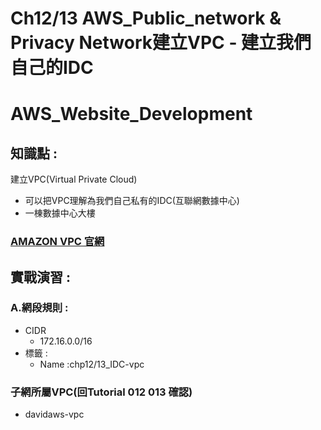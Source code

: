 
# Ch12/13 AWS_Public_network & Privacy Network建立VPC - 建立我們自己的IDC
AWS_Website_Development
==============================

## 知識點 : 

建立VPC(Virtual Private Cloud)
+ 可以把VPC理解為我們自己私有的IDC(互聯網數據中心)
+ 一棟數據中心大樓

### [AMAZON VPC 官網](https://aws.amazon.com/tw/vpc/ "VPC 和子網路")

## 實戰演習 :

### A.網段規則 : 
+ CIDR
    * 172.16.0.0/16
+ 標籤 : 
    * Name :chp12/13_IDC-vpc

### 子網所屬VPC(回Tutorial 012 013 確認)

+ davidaws-vpc